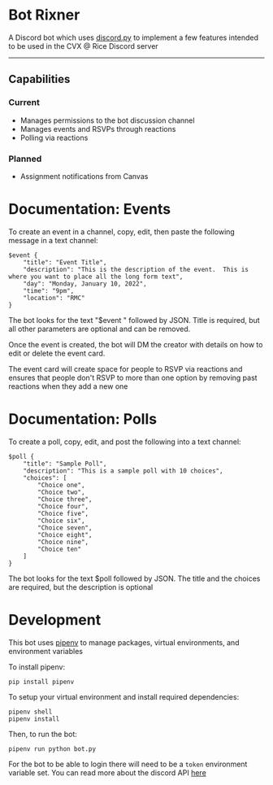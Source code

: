 # Bot Rixner

A Discord bot which uses [discord.py](https://discordpy.readthedocs.io/en/stable/index.html) to implement a few features intended to be used in the CVX @ Rice Discord server

---
## Capabilities

### Current
- Manages permissions to the bot discussion channel
- Manages events and RSVPs through reactions
- Polling via reactions

### Planned
- Assignment notifications from Canvas

# Documentation: Events
To create an event in a channel, copy, edit, then paste the following message in a text channel:
```
$event {
    "title": "Event Title",
    "description": "This is the description of the event.  This is where you want to place all the long form text",
    "day": "Monday, January 10, 2022",
    "time": "9pm",
    "location": "RMC"
}
```

The bot looks for the text "$event " followed by JSON.  Title is required, but all other parameters are optional and can be removed. 

Once the event is created, the bot will DM the creator with details on how to edit or delete the event card.

The event card will create space for people to RSVP via reactions and ensures that people don't RSVP to more than one option by removing past reactions when they add a new one

# Documentation: Polls

To create a poll, copy, edit, and post the following into a text channel:
```
$poll {
    "title": "Sample Poll",
    "description": "This is a sample poll with 10 choices",
    "choices": [
        "Choice one",
        "Choice two",
        "Choice three",
        "Choice four",
        "Choice five",
        "Choice six",
        "Choice seven",
        "Choice eight",
        "Choice nine",
        "Choice ten"
    ]
}
```
The bot looks for the text $poll followed by JSON.  The title and the choices are required, but the description is optional

# Development

This bot uses [pipenv](https://pipenv.pypa.io/en/latest/) to manage packages, virtual environments, and environment variables

To install pipenv:
```
pip install pipenv
```

To setup your virtual environment and install required dependencies:
```
pipenv shell
pipenv install
```

Then, to run the bot:
```
pipenv run python bot.py
```

For the bot to be able to login there will need to be a `token` environment variable set.  You can read more about the discord API [here](https://discord.com/developers/docs/intro)